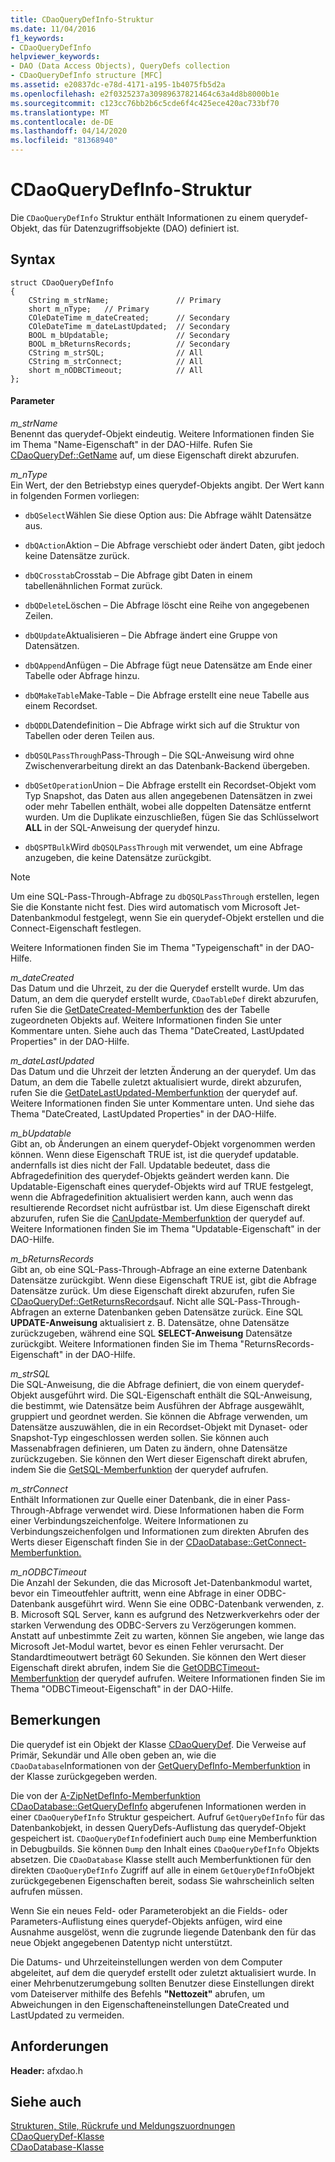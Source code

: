 ```yaml
---
title: CDaoQueryDefInfo-Struktur
ms.date: 11/04/2016
f1_keywords:
- CDaoQueryDefInfo
helpviewer_keywords:
- DAO (Data Access Objects), QueryDefs collection
- CDaoQueryDefInfo structure [MFC]
ms.assetid: e20837dc-e78d-4171-a195-1b4075fb5d2a
ms.openlocfilehash: e2f0325237a30989637821464c63a4d8b8000b1e
ms.sourcegitcommit: c123cc76bb2b6c5cde6f4c425ece420ac733bf70
ms.translationtype: MT
ms.contentlocale: de-DE
ms.lasthandoff: 04/14/2020
ms.locfileid: "81368940"
---
```

# <a name="cdaoquerydefinfo-structure"></a>CDaoQueryDefInfo-Struktur

Die `CDaoQueryDefInfo` Struktur enthält Informationen zu einem querydef-Objekt, das für Datenzugriffsobjekte (DAO) definiert ist.

## <a name="syntax"></a>Syntax

```
struct CDaoQueryDefInfo
{
    CString m_strName;               // Primary
    short m_nType;   // Primary
    COleDateTime m_dateCreated;      // Secondary
    COleDateTime m_dateLastUpdated;  // Secondary
    BOOL m_bUpdatable;               // Secondary
    BOOL m_bReturnsRecords;          // Secondary
    CString m_strSQL;                // All
    CString m_strConnect;            // All
    short m_nODBCTimeout;            // All
};
```

#### <a name="parameters"></a>Parameter

*m_strName*<br/>
Benennt das querydef-Objekt eindeutig. Weitere Informationen finden Sie im Thema "Name-Eigenschaft" in der DAO-Hilfe. Rufen Sie [CDaoQueryDef::GetName](../../mfc/reference/cdaoquerydef-class.md#getname) auf, um diese Eigenschaft direkt abzurufen.

*m_nType*<br/>
Ein Wert, der den Betriebstyp eines querydef-Objekts angibt. Der Wert kann in folgenden Formen vorliegen:

- `dbQSelect`Wählen Sie diese Option aus: Die Abfrage wählt Datensätze aus.

- `dbQAction`Aktion – Die Abfrage verschiebt oder ändert Daten, gibt jedoch keine Datensätze zurück.

- `dbQCrosstab`Crosstab – Die Abfrage gibt Daten in einem tabellenähnlichen Format zurück.

- `dbQDelete`Löschen – Die Abfrage löscht eine Reihe von angegebenen Zeilen.

- `dbQUpdate`Aktualisieren – Die Abfrage ändert eine Gruppe von Datensätzen.

- `dbQAppend`Anfügen – Die Abfrage fügt neue Datensätze am Ende einer Tabelle oder Abfrage hinzu.

- `dbQMakeTable`Make-Table – Die Abfrage erstellt eine neue Tabelle aus einem Recordset.

- `dbQDDL`Datendefinition – Die Abfrage wirkt sich auf die Struktur von Tabellen oder deren Teilen aus.

- `dbQSQLPassThrough`Pass-Through – Die SQL-Anweisung wird ohne Zwischenverarbeitung direkt an das Datenbank-Backend übergeben.

- `dbQSetOperation`Union – Die Abfrage erstellt ein Recordset-Objekt vom Typ Snapshot, das Daten aus allen angegebenen Datensätzen in zwei oder mehr Tabellen enthält, wobei alle doppelten Datensätze entfernt wurden. Um die Duplikate einzuschließen, fügen Sie das Schlüsselwort **ALL** in der SQL-Anweisung der querydef hinzu.

- `dbQSPTBulk`Wird `dbQSQLPassThrough` mit verwendet, um eine Abfrage anzugeben, die keine Datensätze zurückgibt.

> [!NOTE]
> Um eine SQL-Pass-Through-Abfrage zu `dbQSQLPassThrough` erstellen, legen Sie die Konstante nicht fest. Dies wird automatisch vom Microsoft Jet-Datenbankmodul festgelegt, wenn Sie ein querydef-Objekt erstellen und die Connect-Eigenschaft festlegen.

Weitere Informationen finden Sie im Thema "Typeigenschaft" in der DAO-Hilfe.

*m_dateCreated*<br/>
Das Datum und die Uhrzeit, zu der die Querydef erstellt wurde. Um das Datum, an dem die querydef erstellt wurde, `CDaoTableDef` direkt abzurufen, rufen Sie die [GetDateCreated-Memberfunktion](../../mfc/reference/cdaotabledef-class.md#getdatecreated) des der Tabelle zugeordneten Objekts auf. Weitere Informationen finden Sie unter Kommentare unten. Siehe auch das Thema "DateCreated, LastUpdated Properties" in der DAO-Hilfe.

*m_dateLastUpdated*<br/>
Das Datum und die Uhrzeit der letzten Änderung an der querydef. Um das Datum, an dem die Tabelle zuletzt aktualisiert wurde, direkt abzurufen, rufen Sie die [GetDateLastUpdated-Memberfunktion](../../mfc/reference/cdaoquerydef-class.md#getdatelastupdated) der querydef auf. Weitere Informationen finden Sie unter Kommentare unten. Und siehe das Thema "DateCreated, LastUpdated Properties" in der DAO-Hilfe.

*m_bUpdatable*<br/>
Gibt an, ob Änderungen an einem querydef-Objekt vorgenommen werden können. Wenn diese Eigenschaft TRUE ist, ist die querydef updatable. andernfalls ist dies nicht der Fall. Updatable bedeutet, dass die Abfragedefinition des querydef-Objekts geändert werden kann. Die Updatable-Eigenschaft eines querydef-Objekts wird auf TRUE festgelegt, wenn die Abfragedefinition aktualisiert werden kann, auch wenn das resultierende Recordset nicht aufrüstbar ist. Um diese Eigenschaft direkt abzurufen, rufen Sie die [CanUpdate-Memberfunktion](../../mfc/reference/cdaoquerydef-class.md#canupdate) der querydef auf. Weitere Informationen finden Sie im Thema "Updatable-Eigenschaft" in der DAO-Hilfe.

*m_bReturnsRecords*<br/>
Gibt an, ob eine SQL-Pass-Through-Abfrage an eine externe Datenbank Datensätze zurückgibt. Wenn diese Eigenschaft TRUE ist, gibt die Abfrage Datensätze zurück. Um diese Eigenschaft direkt abzurufen, rufen Sie [CDaoQueryDef::GetReturnsRecords](../../mfc/reference/cdaoquerydef-class.md#getreturnsrecords)auf. Nicht alle SQL-Pass-Through-Abfragen an externe Datenbanken geben Datensätze zurück. Eine SQL **UPDATE-Anweisung** aktualisiert z. B. Datensätze, ohne Datensätze zurückzugeben, während eine SQL **SELECT-Anweisung** Datensätze zurückgibt. Weitere Informationen finden Sie im Thema "ReturnsRecords-Eigenschaft" in der DAO-Hilfe.

*m_strSQL*<br/>
Die SQL-Anweisung, die die Abfrage definiert, die von einem querydef-Objekt ausgeführt wird. Die SQL-Eigenschaft enthält die SQL-Anweisung, die bestimmt, wie Datensätze beim Ausführen der Abfrage ausgewählt, gruppiert und geordnet werden. Sie können die Abfrage verwenden, um Datensätze auszuwählen, die in ein Recordset-Objekt mit Dynaset- oder Snapshot-Typ eingeschlossen werden sollen. Sie können auch Massenabfragen definieren, um Daten zu ändern, ohne Datensätze zurückzugeben. Sie können den Wert dieser Eigenschaft direkt abrufen, indem Sie die [GetSQL-Memberfunktion](../../mfc/reference/cdaoquerydef-class.md#getsql) der querydef aufrufen.

*m_strConnect*<br/>
Enthält Informationen zur Quelle einer Datenbank, die in einer Pass-Through-Abfrage verwendet wird. Diese Informationen haben die Form einer Verbindungszeichenfolge. Weitere Informationen zu Verbindungszeichenfolgen und Informationen zum direkten Abrufen des Werts dieser Eigenschaft finden Sie in der [CDaoDatabase::GetConnect-Memberfunktion.](../../mfc/reference/cdaodatabase-class.md#getconnect)

*m_nODBCTimeout*<br/>
Die Anzahl der Sekunden, die das Microsoft Jet-Datenbankmodul wartet, bevor ein Timeoutfehler auftritt, wenn eine Abfrage in einer ODBC-Datenbank ausgeführt wird. Wenn Sie eine ODBC-Datenbank verwenden, z. B. Microsoft SQL Server, kann es aufgrund des Netzwerkverkehrs oder der starken Verwendung des ODBC-Servers zu Verzögerungen kommen. Anstatt auf unbestimmte Zeit zu warten, können Sie angeben, wie lange das Microsoft Jet-Modul wartet, bevor es einen Fehler verursacht. Der Standardtimeoutwert beträgt 60 Sekunden. Sie können den Wert dieser Eigenschaft direkt abrufen, indem Sie die [GetODBCTimeout-Memberfunktion](../../mfc/reference/cdaoquerydef-class.md#getodbctimeout) der querydef aufrufen. Weitere Informationen finden Sie im Thema "ODBCTimeout-Eigenschaft" in der DAO-Hilfe.

## <a name="remarks"></a>Bemerkungen

Die querydef ist ein Objekt der Klasse [CDaoQueryDef](../../mfc/reference/cdaoquerydef-class.md). Die Verweise auf Primär, Sekundär und Alle oben geben an, wie die `CDaoDatabase`Informationen von der [GetQueryDefInfo-Memberfunktion](../../mfc/reference/cdaodatabase-class.md#getquerydefinfo) in der Klasse zurückgegeben werden.

Die von der [A-ZipNetDefInfo-Memberfunktion CDaoDatabase::GetQueryDefInfo](../../mfc/reference/cdaodatabase-class.md#getquerydefinfo) abgerufenen Informationen werden in einer `CDaoQueryDefInfo` Struktur gespeichert. Aufruf `GetQueryDefInfo` für das Datenbankobjekt, in dessen QueryDefs-Auflistung das querydef-Objekt gespeichert ist. `CDaoQueryDefInfo`definiert auch `Dump` eine Memberfunktion in Debugbuilds. Sie können `Dump` den Inhalt eines `CDaoQueryDefInfo` Objekts absetzen. Die `CDaoDatabase` Klasse stellt auch Memberfunktionen für den direkten `CDaoQueryDefInfo` Zugriff auf alle in einem `GetQueryDefInfo`Objekt zurückgegebenen Eigenschaften bereit, sodass Sie wahrscheinlich selten aufrufen müssen.

Wenn Sie ein neues Feld- oder Parameterobjekt an die Fields- oder Parameters-Auflistung eines querydef-Objekts anfügen, wird eine Ausnahme ausgelöst, wenn die zugrunde liegende Datenbank den für das neue Objekt angegebenen Datentyp nicht unterstützt.

Die Datums- und Uhrzeiteinstellungen werden von dem Computer abgeleitet, auf dem die querydef erstellt oder zuletzt aktualisiert wurde. In einer Mehrbenutzerumgebung sollten Benutzer diese Einstellungen direkt vom Dateiserver mithilfe des Befehls **"Nettozeit"** abrufen, um Abweichungen in den Eigenschafteneinstellungen DateCreated und LastUpdated zu vermeiden.

## <a name="requirements"></a>Anforderungen

**Header:** afxdao.h

## <a name="see-also"></a>Siehe auch

[Strukturen, Stile, Rückrufe und Meldungszuordnungen](../../mfc/reference/structures-styles-callbacks-and-message-maps.md)<br/>
[CDaoQueryDef-Klasse](../../mfc/reference/cdaoquerydef-class.md)<br/>
[CDaoDatabase-Klasse](../../mfc/reference/cdaodatabase-class.md)
